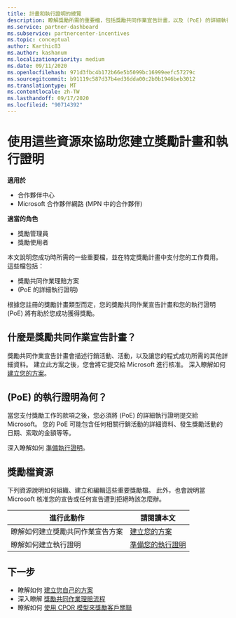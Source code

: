 ```yaml
---
title: 計畫和執行證明的總覽
description: 瞭解獎勵所需的重要檔，包括獎勵共同作業宣告計畫，以及 (PoE) 的詳細執行證明。
ms.service: partner-dashboard
ms.subservice: partnercenter-incentives
ms.topic: conceptual
author: Karthic83
ms.author: kashanum
ms.localizationpriority: medium
ms.date: 09/11/2020
ms.openlocfilehash: 971d3fbc4b172b66e5b5099bc16999eefc57279c
ms.sourcegitcommit: b91119c587d37b4ed36dda00c2b0b1946beb3012
ms.translationtype: MT
ms.contentlocale: zh-TW
ms.lasthandoff: 09/17/2020
ms.locfileid: "90714392"
---
```

# <a name="use-these-resources-to-help-you-create-incentives-plans-and-proofs-of-execution"></a>使用這些資源來協助您建立獎勵計畫和執行證明

**適用於**

- 合作夥伴中心
- Microsoft 合作夥伴網路 (MPN 中的合作夥伴) 

**適當的角色**

- 獎勵管理員
- 獎勵使用者

本文說明您成功時所需的一些重要檔，並在特定獎勵計畫中支付您的工作費用。 這些檔包括：

- 獎勵共同作業理賠方案
-  (PoE 的詳細執行證明) 

根據您註冊的獎勵計畫類型而定，您的獎勵共同作業宣告計畫和您的執行證明 (PoE) 將有助於您成功獲得獎勵。

## <a name="what-is-an-incentives-co-op-claims-plan"></a>什麼是獎勵共同作業宣告計畫？

獎勵共同作業宣告計畫會描述行銷活動、活動，以及讓您的程式成功所需的其他詳細資料。 建立此方案之後，您會將它提交給 Microsoft 進行核准。 深入瞭解如何 [建立您的方案](incentives-create-your-plan.md)。

## <a name="what-is-a-proof-of-execution-poe"></a> (PoE) 的執行證明為何？

當您支付獎勵工作的款項之後，您必須將 (PoE) 的詳細執行證明提交給 Microsoft。 您的 PoE 可能包含任何相關行銷活動的詳細資料、發生獎勵活動的日期、索取的金額等等。 

深入瞭解如何 [準備執行證明](incentives-prepare-your-proof-of-execution.md)。

## <a name="incentives-document-resources"></a>獎勵檔資源

下列資源說明如何組織、建立和編輯這些重要獎勵檔。 此外，也會說明當 Microsoft 核准您的宣告或任何宣告遭到拒絕時該怎麼辦。

|  **進行此動作**  |  **請閱讀本文**  |
|--------------|-----------|
| 瞭解如何建立獎勵共同作業宣告方案 | [建立您的方案](incentives-create-your-plan.md)  |
瞭解如何建立執行證明 | [準備您的執行證明](incentives-prepare-your-proof-of-execution.md)  |

## <a name="next-steps"></a>下一步

- 瞭解如何 [建立您自己的方案](incentives-create-your-plan.md)
- 深入瞭解 [獎勵共同作業理賠流程](claims-overview.md)
- 瞭解如何 [使用 CPOR 模型來獎勵客戶關聯](submit-osa-claim.md)